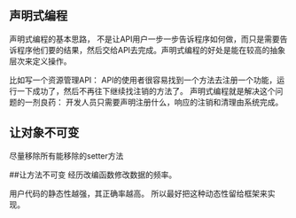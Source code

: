 ## 声明式编程

声明式编程的基本思路， 不是让API用户一步一步告诉程序如何做，而只是需要告诉程序他们要的结果，然后交给API去完成。声明式编程的好处是能在较高的抽象层次来定义操作。

比如写一个资源管理API： API的使用者很容易找到一个方法去注册一个功能，运行一下成功了，然后不再往下继续找注销的方法了。 声明式编程就是解决这个问题的一剂良药： 开发人员只需要声明注册什么，响应的注销和清理由系统完成。

## 让对象不可变
尽量移除所有能移除的setter方法

##让方法不可变
经历改编函数修改数据的频率。

用户代码的静态性越强，其正确率越高。 所以最好把这种动态性留给框架来实现。